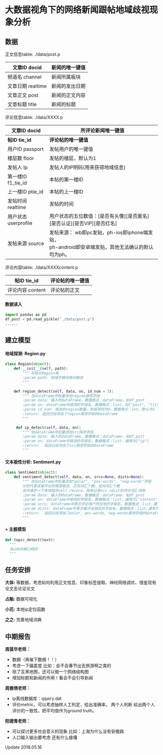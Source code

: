 # 大数据视角下的网络新闻跟帖地域歧视现象分析

## 数据

正文信息table: ./data/post.p

| 文章ID   docid  | 新闻的唯一键值 |
| ------------- | ------- |
| 频道名 channel   | 新闻所属板块  |
| 文章日期 realtime | 新闻的发出日期 |
| 文章正文 post     | 新闻的正文内容 |
| 文章标题 title    | 新闻的标题   |

评论信息table: ./data/XXXX.p

| 文章ID docid       | 所评论新闻唯一键值                                |
| ---------------- | ---------------------------------------- |
| **帖ID tie_id**   | **评论帖的唯一键值**                             |
| 用户ID passport    | 发帖用户的唯一键值                                |
| 楼层数 floor        | 发帖的楼层，默认为1                               |
| 发帖人 Ip           | 发帖人的IP明码(用来获得地域信息)                       |
| 第一楼ID f1_tie_id  | 本帖的第一楼ID                                 |
| 上一楼ID ptie_id    | 本帖的上一楼ID                                 |
| 发帖时间 realtime    | 发帖的时间                                    |
| 用户状态 userprofile | 用户状态的五位数值：\[是否有头像\]\[是否匿名]\[是否认证]\[是否VIP]\[是否红名] |
| 发帖来源 source      | 发帖来源： wb即pc发贴，ph-ios即iphone端发贴，<br />ph-android即安卓端发贴，其他无法确认的默认均为ph。 |

评论内容table: ./data/XXXXcontent.p

| 帖ID tie_id   | 评论帖的唯一键值 |
| ------------ | -------- |
| 评论内容 content | 评论帖的正文   |

#### 数据读入
```python
import pandas as pd
df_post = pd.read_pickle("./data/post.p")
......
```



## 建立模型

#### 地域探测: Region.py

```python
class Region(object):
    def __init__(self, path):
        """ 初始化Region类
        :param path: 地域字典的绝对路径
        """
        
    def region_detect(self, data, on, id_num = 3):
        """ 在dataFrame中批量添加region探测字段
        :param data: 输入的dataFrame，数据格式：dataFrame，如df_post
        :param on: dataFrame中探测的字段名，数据格式：list，如["post", "title"]
        :param id_num: 探测的region数量，未探测则为0，数据格式：int，默认为3
        :return: 返回已经添加了region探测字段的dataFrame
        """
        
     def ip_detect(self, data, on):
        """ 在dataFrame中批量添加src探测字段
        :param data: 输入的dataFrame，数据格式：dataFrame，如df_post
        :param on: dataFrame中探测的字段名，数据格式：list，通常为["ip"]
        :return:  返回已经添加了src探测字段的dataFrame
        """
```



#### 文本极性分析: Sentiment.py

```python
class Sentiment(object):
    def sentiment_detect(self, data, on, srcs=None, dists=None):
        """ 在dataFrame中批量添加"polar", "pos-words", "neg-words"字段
        分别代表该条评论的情感极性、正向词汇个数、反向词汇个数
        另外维护一个本地成员self.record，用来记录src->dist的评价词汇词频
        :param data: 输入的dataFrame，数据格式：dataFrame，如df_post
        :param on: dataFrame中探测的字段名，数据格式：list，通常为["content"]
        :param srcs: dataFrame中表示评论用户所在地的字段名，数据格式：list,通常为["src"]
        :param dists: dataFrame中表示被评论地区的字段名，数据格式：list,通常为["region_1", "region_2",...]
        :return:  返回已经添加了polar, pos-words, neg-words探测字段的dataFrame
        """
```



#### + 主题模型

```python
def topic_detect(text):
  """
  与LDA的接口相同
  """
```



## 任务安排

**大体:** 等数据、考虑如何利用正文信息、印象标签提取、神经网络调优、借鉴现有论文去论证论文

**占魁:** 数据可视化

**小花:** 本地ip定位函数

**之之:** 完善地域词典



## 中期报告

**周葆华老师：**

- 数据（再催下数据！！）
- 考虑一下偏差度 比如：会不会春节出去旅游啊之类的
- 除了互黑地图，还可以做一个网络结构图
- 增加标题和新闻的作用！看会不会引导新闻

**周雅倩老师：** 

- ip离线数据库：qqwry.dat
- 评价metric，可以考虑抽样人工判定，给出准确率。
  两个人判断 给出两个人评价的一致性，把平均值作为ground truth。

**阳德青老师：**

- 可以探讨更多社会意义的现象 比如：上海为什么没有安徽路
- 人口输入输出要考虑 还有什么接壤



Update 2018.05.16

